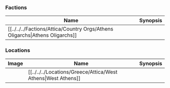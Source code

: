 ### Factions
| Name | Synopsis |
| --- | --- |
| [[../../../Factions/Attica/Country Orgs/Athens Oligarchs\|Athens Oligarchs]] | |

### Locations
| Image | Name | Synopsis |
| --- | --- | --- |
| | [[../../../Locations/Greece/Attica/West Athens\|West Athens]] | |
